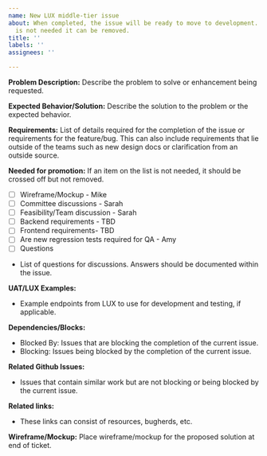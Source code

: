 ```yaml
---
name: New LUX middle-tier issue
about: When completed, the issue will be ready to move to development. If a section
  is not needed it can be removed.
title: ''
labels: ''
assignees: ''

---
```


**Problem Description:**
Describe the problem to solve or enhancement being requested.

**Expected Behavior/Solution:**
Describe the solution to the problem or the expected behavior.

**Requirements:**
List of details required for the completion of the issue or requirements for the feature/bug. This can also include requirements that lie outside of the teams such as new design docs or clarification from an outside source.

**Needed for promotion:**
If an item on the list is not needed, it should be crossed off but not removed.

- [ ] Wireframe/Mockup - Mike
- [ ] Committee discussions - Sarah
- [ ] Feasibility/Team discussion - Sarah
- [ ] Backend requirements - TBD
- [ ] Frontend requirements- TBD
- [ ] Are new regression tests required for QA - Amy
- [ ] Questions
- List of questions for discussions. Answers should be documented within the issue.

**UAT/LUX Examples:**

- Example endpoints from LUX to use for development and testing, if applicable.

**Dependencies/Blocks:**

- Blocked By: Issues that are blocking the completion of the current issue.
- Blocking: Issues being blocked by the completion of the current issue.

**Related Github Issues:**

- Issues that contain similar work but are not blocking or being blocked by the current issue.

**Related links:**

- These links can consist of resources, bugherds, etc.

**Wireframe/Mockup:**
Place wireframe/mockup for the proposed solution at end of ticket.
